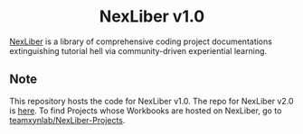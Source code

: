 <h1 align="center">
  NexLiber v1.0
</h1>

[NexLiber](https://nexliber.vercel.app) is a library of comprehensive coding project documentations extinguishing tutorial hell via community-driven experiential learning.

## Note
This repository hosts the code for NexLiber v1.0. The repo for NexLiber v2.0 is [here](https://github.com/xyntechx/NexLiber). To find Projects whose Workbooks are hosted on NexLiber, go to [teamxynlab/NexLiber-Projects](https://github.com/teamxynlab/NexLiber-Projects).
